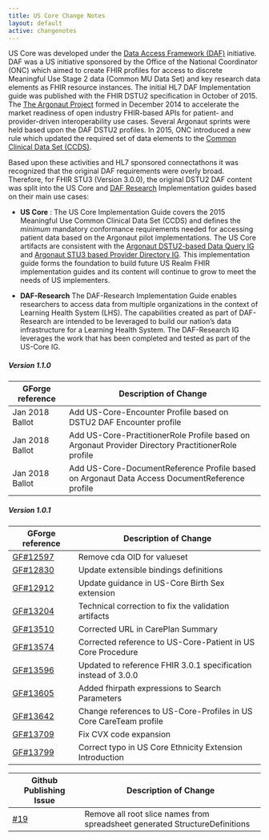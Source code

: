 ```yaml
---
title: US Core Change Notes
layout: default
active: changenotes
---
```

US Core was developed under the [Data Access Framework (DAF)](http://wiki.siframework.org/Data+Access+Framework+Homepage) initiative. DAF was a US initiative sponsored by the Office of the National Coordinator (ONC) which aimed to create FHIR profiles for access to discrete Meaningful Use Stage 2 data (Common MU Data Set) and key research data elements as FHIR resource instances. The initial HL7 DAF Implementation guide was published with the FHIR DSTU2 specification in October of 2015.  The [The Argonaut Project](http://argonautwiki.hl7.org/index.php?title=Main_Page) formed in December 2014 to accelerate the market readiness of open industry FHIR-based APIs for patient- and provider-driven interoperability use cases. Several Argonaut sprints were held based upon the DAF DSTU2 profiles. In 2015, ONC introduced a new rule which updated the required set of data elements to the [Common Clinical Data Set (CCDS)](https://www.healthit.gov/sites/default/files/2015Ed_CCG_CCDS.pdf).

Based upon these activities and HL7 sponsored connectathons it was recognized that the original DAF requirements were overly broad. Therefore, for FHIR STU3 (Version 3.0.0), the original DSTU2 DAF content was split into the US Core and [DAF Research](http://hl7.org/fhir/us/daf-research/) Implementation guides based on their main use cases:

- **US Core** : The US Core Implementation Guide covers the 2015 Meaningful Use Common Clinical Data Set (CCDS) and defines the *minimum* mandatory conformance requirements needed for accessing patient data based on the Argonaut pilot implementations. The US Core artifacts are consistent with the [Argonaut DSTU2-based Data Query IG](http://www.fhir.org/guides/argonaut/r2/) and [Argonaut STU3 based Provider Directory IG](http://www.fhir.org/guides/argonaut/pd/). This implementation guide forms the foundation to build future US Realm FHIR implementation guides and its content will continue to grow to meet the needs of US implementers.

- **DAF-Research** The DAF-Research Implementation Guide enables researchers to access data from multiple organizations in the context of Learning Health System (LHS). The capabilities created as part of DAF-Research are intended to be leveraged to build our nation’s data infrastructure for a Learning Health System. The DAF-Research IG leverages the work that has been completed and tested as part of the US-Core IG.

##### Version 1.1.0

|GForge reference|Description of Change|
|---|---|
|Jan 2018 Ballot|Add US-Core-Encounter Profile based on DSTU2 DAF Encounter profile|
|Jan 2018 Ballot|Add US-Core-PractitionerRole Profile based on Argonaut Provider Directory PractitionerRole profile|
|Jan 2018 Ballot|Add US-Core-DocumentReference Profile based on Argonaut Data Access DocumentReference profile|

##### Version 1.0.1

|GForge reference|Description of Change|
|---|---|
|[GF#12597](https://gforge.hl7.org/gf/project/fhir/tracker/?action=TrackerItemEdit&tracker_item_id=11597)|Remove cda OID for valueset|
|[GF#12830](https://gforge.hl7.org/gf/project/fhir/tracker/?action=TrackerItemEdit&tracker_item_id=12830)|Update extensible bindings definitions|
|[GF#12912](https://gforge.hl7.org/gf/project/fhir/tracker/?action=TrackerItemEdit&tracker_item_id=12912)|Update guidance in US-Core Birth Sex extension|
|[GF#13204](https://gforge.hl7.org/gf/project/fhir/tracker/?action=TrackerItemEdit&tracker_item_id=13204)|Technical correction to fix the validation artifacts|
|[GF#13510](https://gforge.hl7.org/gf/project/fhir/tracker/?action=TrackerItemEdit&tracker_item_id=13510)|Corrected URL in CarePlan Summary|
|[GF#13574](https://gforge.hl7.org/gf/project/fhir/tracker/?action=TrackerItemEdit&tracker_item_id=13574)|Corrected reference to US-Core-Patient in US Core Procedure|
|[GF#13596](https://gforge.hl7.org/gf/project/fhir/tracker/?action=TrackerItemEdit&tracker_item_id=13596)|Updated to reference FHIR 3.0.1 specification instead of 3.0.0|
|[GF#13605](https://gforge.hl7.org/gf/project/fhir/tracker/?action=TrackerItemEdit&tracker_item_id=13605)|Added fhirpath expressions to Search Parameters|
|[GF#13642](https://gforge.hl7.org/gf/project/fhir/tracker/?action=TrackerItemEdit&tracker_item_id=13642)|Change references to US-Core-Profiles in US Core CareTeam profile|
|[GF#13709](https://gforge.hl7.org/gf/project/fhir/tracker/?action=TrackerItemEdit&tracker_item_id=13709)|Fix CVX code expansion|
|[GF#13799](https://gforge.hl7.org/gf/project/fhir/tracker/?action=TrackerItemEdit&tracker_item_id=13799)|Correct typo in US Core Ethnicity Extension Introduction|


|Github Publishing Issue|Description of Change|
|---|---|
|[#19](https://github.com/HL7/US-Core/issues/19)|Remove all root slice names from spreadsheet generated StructureDefinitions|
